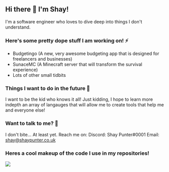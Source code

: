 ## Hi there 👋 I'm Shay!
I'm a software engineer who loves to dive deep into things I don't understand.

### Here's some pretty dope stuff I am working on! ⚡
- Budgetingo (A new, very awesome budgeting app that is designed for freelancers and businesses)
- SunaceMC (A Minecraft server that will transform the survival experience)
- Lots of other small tidbits

### Things I want to do in the future 🌱
I want to be the kid who knows it all! Just kidding, I hope to learn more indepth an array of langauges that will allow me to create tools that help me and everyone else!

### Want to talk to me? 💬
I don't bite... At least yet. Reach me on:
Discord: Shay Punter#0001
Email: shay@shaypunter.co.uk

### Heres a cool makeup of the code I use in my repositories!
![](https://gitlang.mrmarble.dev/ShayPunter?format=svg)
